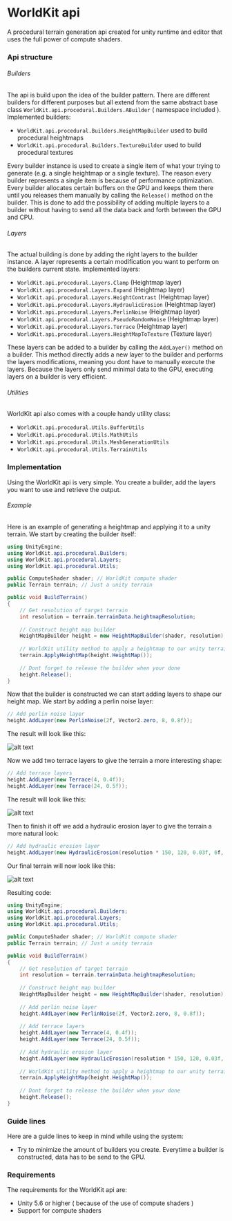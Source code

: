 # WorldKit api
A procedural terrain generation api created for unity runtime and editor that uses the full power of compute shaders.

### Api structure

###### Builders
The api is build upon the idea of the builder pattern.
There are different builders for different purposes but all extend from the same abstract base class `WorldKit.api.procedural.Builders.ABuilder` ( namespace included ).
Implemented builders:

- `WorldKit.api.procedural.Builders.HeightMapBuilder` used to build procedural heightmaps
- `WorldKit.api.procedural.Builders.TextureBuilder` used to build procedural textures

Every builder instance is used to create a single item of what your trying to generate (e.g. a single heightmap or a single texture).
The reason every builder represents a single item is because of performance optimization.
Every builder allocates certain buffers on the GPU and keeps them there until you releases them manually by calling the `Release()` method on the builder.
This is done to add the possibility of adding multiple layers to a builder without having to send all the data back and forth between the GPU and CPU.

###### Layers
The actual building is done by adding the right layers to the builder instance.
A layer represents a certain modification you want to perform on the builders current state.
Implemented layers:

- `WorldKit.api.procedural.Layers.Clamp` (Heightmap layer)
- `WorldKit.api.procedural.Layers.Expand` (Heightmap layer)
- `WorldKit.api.procedural.Layers.HeightContrast` (Heightmap layer)
- `WorldKit.api.procedural.Layers.HydraulicErosion` (Heightmap layer)
- `WorldKit.api.procedural.Layers.PerlinNoise` (Heightmap layer)
- `WorldKit.api.procedural.Layers.PseudoRandomNoise` (Heightmap layer)
- `WorldKit.api.procedural.Layers.Terrace` (Heightmap layer)
- `WorldKit.api.procedural.Layers.HeightMapToTexture` (Texture layer)

These layers can be added to a builder by calling the `AddLayer()` method on a builder.
This method directly adds a new layer to the builder and performs the layers modifications, meaning you dont have to manually execute the layers.
Because the layers only send minimal data to the GPU, executing layers on a builder is very efficient.

###### Utilities
WorldKit api also comes with a couple handy utility class:

- `WorldKit.api.procedural.Utils.BufferUtils`
- `WorldKit.api.procedural.Utils.MathUtils`
- `WorldKit.api.procedural.Utils.MeshGenerationUtils`
- `WorldKit.api.procedural.Utils.TerrainUtils`

### Implementation
Using the WorldKit api is very simple. You create a builder, add the layers you want to use and retrieve the output.

###### Example
Here is an example of generating a heightmap and applying it to a unity terrain.
We start by creating the builder itself:
```c#
using UnityEngine;
using WorldKit.api.procedural.Builders;
using WorldKit.api.procedural.Layers;
using WorldKit.api.procedural.Utils;

public ComputeShader shader; // WorldKit compute shader
public Terrain terrain; // Just a unity terrain

public void BuildTerrain()
{
    // Get resolution of target terrain
    int resolution = terrain.terrainData.heightmapResolution;
    
    // Construct height map builder
    HeightMapBuilder height = new HeightMapBuilder(shader, resolution);
    
    // WorldKit utility method to apply a heightmap to our unity terrain
    terrain.ApplyHeightMap(height.HeightMap());
    
    // Dont forget to release the builder when your done
    height.Release();
}
```

Now that the builder is constructed we can start adding layers to shape our height map.
We start by adding a perlin noise layer:

```c#
// Add perlin noise layer
height.AddLayer(new PerlinNoise(2f, Vector2.zero, 8, 0.8f));
```

The result will look like this:

![alt text](https://i.ibb.co/rbdKbHZ/Perlin-Noise.jpg)

Now we add two terrace layers to give the terrain a more interesting shape:

```c#
// Add terrace layers
height.AddLayer(new Terrace(4, 0.4f));
height.AddLayer(new Terrace(24, 0.5f));
```

The result will look like this:

![alt text](https://i.ibb.co/f985wV4/Webp-net-compress-image.jpg)

Then to finish it off we add a hydraulic erosion layer to give the terrain a more natural look:

```c#
// Add hydraulic erosion layer
height.AddLayer(new HydraulicErosion(resolution * 150, 120, 0.03f, 6f, 0f, 0.3f, 0.02f, 0.3f));
```

Our final terrain will now look like this:

![alt text](https://i.ibb.co/FwK3ddZ/Erosion.jpg)

Resulting code:
```c#
using UnityEngine;
using WorldKit.api.procedural.Builders;
using WorldKit.api.procedural.Layers;
using WorldKit.api.procedural.Utils;

public ComputeShader shader; // WorldKit compute shader
public Terrain terrain; // Just a unity terrain

public void BuildTerrain()
{
    // Get resolution of target terrain
    int resolution = terrain.terrainData.heightmapResolution;
    
    // Construct height map builder
    HeightMapBuilder height = new HeightMapBuilder(shader, resolution);
    
    // Add perlin noise layer
    height.AddLayer(new PerlinNoise(2f, Vector2.zero, 8, 0.8f));
    
    // Add terrace layers
    height.AddLayer(new Terrace(4, 0.4f));
    height.AddLayer(new Terrace(24, 0.5f));
    
    // Add hydraulic erosion layer
    height.AddLayer(new HydraulicErosion(resolution * 150, 120, 0.03f, 6f, 0f, 0.3f, 0.02f, 0.3f));
    
    // WorldKit utility method to apply a heightmap to our unity terrain
    terrain.ApplyHeightMap(height.HeightMap());
    
    // Dont forget to release the builder when your done
    height.Release();
}
```

### Guide lines
Here are a guide lines to keep in mind while using the system:

- Try to minimize the amount of builders you create. Everytime a builder is constructed, data has to be send to the GPU.

### Requirements
The requirements for the WorldKit api are:

- Unity 5.6 or higher ( because of the use of compute shaders )
- Support for compute shaders
